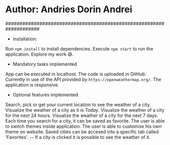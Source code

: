 # Author: Andries Dorin Andrei

####################################################################
* Installation: 

Run `npm install` to install dependencies.
Execute `npm start` to run the application.
Explore my work 😄.

* Mandatory tasks implemented

App can be executed in localhost.
The code is uploaded in GitHub.
Currently in use of the API provided by `https://openweathermap.org/`.
The application is responsive.



* Optional features implemented

Search, pick or get your current location to see the weather of a city.
Visualize the weather of a city as it is *Today*.
Visualize the weather of a city for the next 24 hours.
Visualize the weather of a city for the next 7 days.
Each time you search for a city, it can be saved as favorite.
The user is able to switch themes inside application.
The user is able to customise his own theme on website.
Saved cities can be accesed into a specific tab called 'Favorites'. 
    -- If a city is clicked it is possible to see the weather of it.
